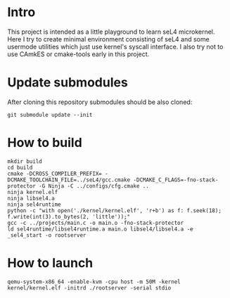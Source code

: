 # Intro

This project is intended as a little playground to learn seL4 microkernel. Here I try to create minimal environment consisting of seL4 and some usermode utilities which just use kernel's syscall interface. I also try not to use CAmkES or cmake-tools early in this project.

# Update submodules

After cloning this repository submodules should be also cloned:

`git submodule update --init`

# How to build

```
mkdir build
cd build
cmake -DCROSS_COMPILER_PREFIX= -DCMAKE_TOOLCHAIN_FILE=../seL4/gcc.cmake -DCMAKE_C_FLAGS=-fno-stack-protector -G Ninja -C ../configs/cfg.cmake ..
ninja kernel.elf
ninja libsel4.a
ninja sel4runtime
python -c "with open('./kernel/kernel.elf', 'r+b') as f: f.seek(18); f.write(int(3).to_bytes(2, 'little'));"
gcc -c ../projects/main.c -o main.o -fno-stack-protector
ld sel4runtime/libsel4runtime.a main.o libsel4/libsel4.a -e _sel4_start -o rootserver
```

# How to launch

`qemu-system-x86_64 -enable-kvm -cpu host -m 50M -kernel kernel/kernel.elf -initrd ./rootserver -serial stdio`

